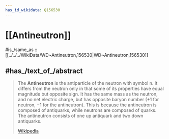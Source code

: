 ```yaml
---
has_id_wikidata: Q156530
---
```


# [[Antineutron]] 

#is_/same_as :: [[../../../WikiData/WD~Antineutron,156530|WD~Antineutron,156530]] 

## #has_/text_of_/abstract 

> The **Antineutron** is the antiparticle of the neutron with symbol n. 
> It differs from the neutron only in that some of its properties have equal magnitude but opposite sign. 
> It has the same mass as the neutron, and no net electric charge, 
> but has opposite baryon number (+1 for neutron, −1 for the antineutron). 
> This is because the antineutron is composed of antiquarks, while neutrons are composed of quarks. 
> The antineutron consists of one up antiquark and two down antiquarks.
>
> [Wikipedia](https://en.wikipedia.org/wiki/Antineutron) 

